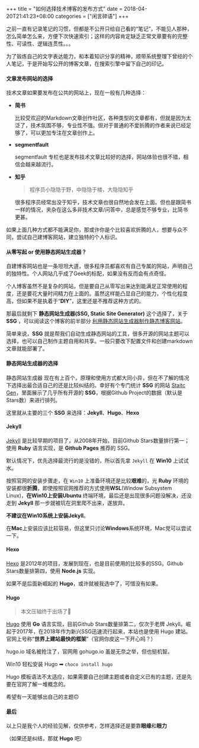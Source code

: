 +++
title = "如何选择技术博客的发布方式"
date = 2018-04-20T21:41:23+08:00
categories = ["闲言碎语"]
+++


之前一直有记录笔记的习惯，但都是不公开只给自己看的“笔记”，不能见人那种，怎么简单怎么来，方便下次快速索引；这样的内容肯定缺乏正常文章要有的完整性、可读性、逻辑连贯性。。。

为了锻炼自己的文字表达能力，和本着知识分享的精神，顺带系统整理下曾经的个人笔记，于是开始写公开的博客文章，在搜索引擎中留下自己的印记。

<!--more-->

#### 文章发布网站的选择
技术文章如果要发布在公共的网站上，现在一般有几种选择：

- **简书**

    比较受欢迎的Markdown文章创作社区，各种类型的文章都有，但就是因为太泛了，技术氛围不够，专业性不强。但对于普通的不爱折腾的作者来说已经足够了，可以更加专注在文章创作上。

- **segmentfault**
    
    segmentfault 专栏也是发布技术文章比较好的选择，网站体验也很不错，相信会越来越流行。

- **知乎**
  
    > 程序员小隐隐于野，中隐隐于楼，大隐隐知乎

    很多程序员经常出没于知乎，技术文章也很自然地会发在上面。但也是跟简书一样的情况，夹杂在这么多非技术文章/问答中，总是感觉不够专业，比简书更甚。


如果上面几种方式都不能满足你，那或许你是个比较喜欢折腾的人，想要与众不同，尝试自己建博客网站，建立独特的个人标识。

#### 从零写起 or 使用静态网站生成器？

自建博客网站也是一条坦坦大道，很多程序员都喜欢有自己专属的网站，声明自己的独特性。个人网站几乎成了Geek的标配，如果没有反而会有点奇怪。

个人博客虽然不是复杂的网站，但是要自己从零写出来达到能满足正常使用的程度，还是要花大量时间精力在上面的。虽然这样能凸显自己的能力，个性化程度高，但如果不是执着于“**DIY**”，这里还是不推荐这种方式的。

那最后就剩下 **静态网站生成器(SSG, Static Site Generator)** 这个选择了，关于 **SSG** ，可以阅读这个博客的前半部分 [利用静态网站生成器制作静态博客网站](https://www.jianshu.com/p/c50dab7a98ef)。

简单来说，**SSG** 就是帮我们自动生成静态网站的工具，很多开源的网站主题可以选择，也可以自己制作主题自用和共享。一般只要改下配置文件和创建markdown文章就能部署了。


#### 静态网站生成器的选择
静态网站生成器 现在有上百个，原理和使用方式都大同小异，但在不了解的情况下选择出最合适自己的还是比较纠结的。幸好有个专门统计 **SSG** 的网站 [Staitc Gen](https://www.staticgen.com/)，里面展示了几乎所有开源的 **SSG**，根据Github Project的数据（默认是Stars数）来进行排列。

这里就从主要的三个 **SSG** 来选择：**Jekyll**、**Hugo**、**Hexo**

#### Jekyll
[Jekyll](https://jekyllrb.com/) 是比较早期的项目了，从2008年开始，目前Github Stars数量排行第一；使用 **Ruby** 语言实现，是 **Github Pages** 推荐的 SSG。

默认情况下，优先选择最流行的是没错的，所以首先拿 `Jekyll` 在 **Win10** 上试试水。

按照官网的安装步骤走，在 `Win10` 上准备环境还是比较**艰难**的，光 **Ruby** 环境的安装都很**折腾**，即使按照官网推荐的方式使用**WSL**(Window Subsystem Linux)，**在Win10上安装Ubuntu** 终端环境，最后还是出现很多问题没解决，还没走到 **Jekyll** 那一步就被坑在洞里爬不出来，遂放弃。

**不建议在Win10系统上安装Jekyll**。

在**Mac**上安装应该比较容易，但这里只讨论**Windows**系统环境，Mac党可以尝试一下。

#### Hexo
[Hexo](https://hexo.io/) 是2012年的项目，发展到现在，也是目前使用的比较多的SSG。Github Stars数量排第四，使用 **Node.js** 实现。

如果不是后面新崛起的 **Hugo**，或许就被我选中了，可惜没有如果。


#### Hugo
> 本文压轴终于出场了🎉

[Hugo](http://gohugo.io/) 使用 **Go** 语言实现，目前Github Stars数量排第二，仅次于老牌 Jekyll。崛起于2017年，在2018年作为新兴SSG迅速流行起来，本站也是使用 Hugo 建站。官网上号称“**世界上建站最快的框架**”（官网你皮这一下开心吗？）

hugo.io 域名被抢注了，官网用 gohugo.io 虽是无奈之举，但也挺机智。

Win10 轻松安装 Hugo ➡ `choco install hugo`

Hugo 模板语法不太适应，如果需要自己创建主题或者自定义已有的主题，还是先要在官网了解一堆概念的。

希望有一天能够出自己的主题🙃

#### 最后
以上只是我个人的经验见解，仅供参考，怎样选择还是要靠**眼缘**和**眼力**

（如果还是纠结，那就 **Hugo** 吧）
